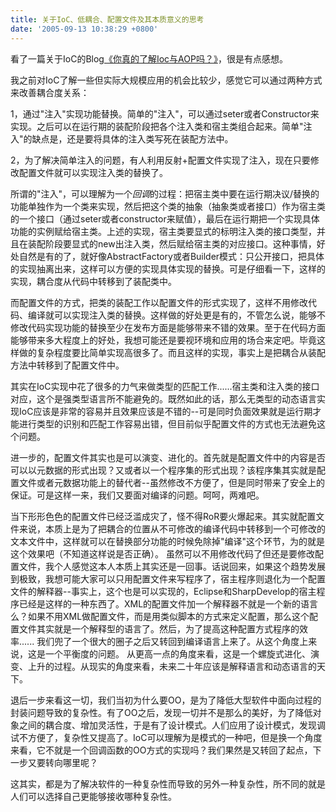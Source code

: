 ```yaml
---
title: 关于IoC、低耦合、配置文件及其本质意义的思考
date: '2005-09-13 10:38:29 +0800'
---
```


看了一篇关于IoC的Blog[《你真的了解Ioc与AOP吗？》](http://www.cnblogs.com/zhenyulu/archive/2005/09/10/234181.html)，很是有点感想。

我之前对IoC了解一些但实际大规模应用的机会比较少，感觉它可以通过两种方式来改善耦合度关系：

1，通过"注入"实现功能替换。简单的"注入"，可以通过seter或者Constructor来实现。之后可以在运行期的装配阶段把各个注入类和宿主类组合起来。简单"注入"的缺点是，还是要将具体的注入类写死在装配方法中。

2，为了解决简单注入的问题，有人利用反射+配置文件实现了注入，现在只要修改配置文件就可以实现注入类的替换了。

所谓的"注入"，可以理解为一个*回调*的过程：把宿主类中要在运行期决议/替换的功能单独作为一个类来实现，然后把这个类的抽象（抽象类或者接口）作为宿主类的一个接口（通过seter或者constructor来赋值），最后在运行期把一个实现具体功能的实例赋给宿主类。上述的实现，宿主类要显式的标明注入类的接口类型，并且在装配阶段要显式的new出注入类，然后赋给宿主类的对应接口。这种事情，好处自然是有的了，就好像AbstractFactory或者Builder模式：只公开接口，把具体的实现抽离出来，这样可以方便的实现具体实现的替换。可是仔细看一下，这样的实现，耦合度从代码中转移到了装配类中。

而配置文件的方式，把类的装配工作以配置文件的形式实现了，这样不用修改代码、编译就可以实现注入类的替换。这样做的好处更是有的，不管怎么说，能够不修改代码实现功能的替换至少在发布方面是能够带来不错的效果。至于在代码方面能够带来多大程度上的好处，我想可能还是要视环境和应用的场合来定吧。毕竟这样做的复杂程度要比简单实现高很多了。而且这样的实现，事实上是把耦合从装配方法中转移到了配置文件中。

其实在IoC实现中花了很多的力气来做类型的匹配工作......宿主类和注入类的接口对应，这个是强类型语言所不能避免的。既然如此的话，那么无类型的动态语言实现IoC应该是非常的容易并且效果应该是不错的--可是同时负面效果就是运行期才能进行类型的识别和匹配工作容易出错，但目前似乎配置文件的方式也无法避免这个问题。

进一步的，配置文件其实也是可以演变、进化的。首先就是配置文件中的内容是否可以以元数据的形式出现？又或者以一个程序集的形式出现？该程序集其实就是配置文件或者元数据功能上的替代者--虽然修改不方便了，但是同时带来了安全上的保证。可是这样一来，我们又要面对编译的问题。呵呵，两难吧。

当下形形色色的配置文件已经泛滥成灾了，怪不得RoR要火爆起来。其实就配置文件来说，本质上是为了把耦合的位置从不可修改的编译代码中转移到一个可修改的文本文件中，这样就可以在替换部分功能的时候免除掉"编译"这个环节，为的就是这个效果吧（不知道这样说是否正确）。
虽然可以不用修改代码了但还是要修改配置文件，我个人感觉这本人本质上其实还是一回事。话说回来，如果这个趋势发展到极致，我想可能大家可以只用配置文件来写程序了，宿主程序则退化为一个配置文件的解释器--事实上，这个也是可以实现的，Eclipse和SharpDevelop的宿主程序已经是这样的一种东西了。XML的配置文件加一个解释器不就是一个新的语言么？如果不用XML做配置文件，而是用类似脚本的方式来定义配置，那么这个配置文件其实就是一个解释型的语言了。然后，为了提高这种配置方式程序的效率...... 我们兜了一个很大的圈子之后又转回到编译语言上来了。从这个角度上来说，这是一个平衡度的问题。 从更高一点的角度来看，这是一个螺旋式进化、演变、上升的过程。从现实的角度来看，未来二十年应该是解释语言和动态语言的天下。

退后一步来看这一切，我们当初为什么要OO，是为了降低大型软件中面向过程的封装问题导致的复杂性。有了OO之后，发现一切并不是那么的美好，为了降低对象之间的耦合度、增加灵活性，于是有了设计模式。人们应用了设计模式，发现调试不方便了，复杂性又提高了。IoC可以理解为是模式的一种吧，但是换一个角度来看，它不就是一个回调函数的OO方式的实现吗？我们果然是又转回了起点，下一步又要转向哪里呢？

这其实，都是为了解决软件的一种复杂性而导致的另外一种复杂性，所不同的就是人们可以选择自己更能够接收哪种复杂性。

